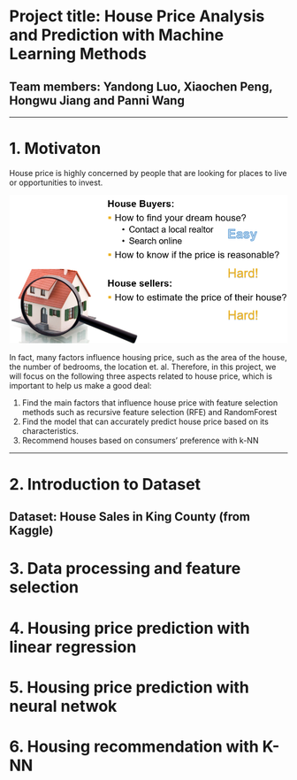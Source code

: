 # Project title: House Price Analysis and Prediction with Machine Learning Methods
## Team members: Yandong Luo, Xiaochen Peng, Hongwu Jiang and Panni Wang

---
# 1. Motivaton
House price is highly concerned by people that are looking for places to live or opportunities to invest.  

![Image](Introduction.png)

In fact, many factors influence housing price, such as the area of the house, the number of bedrooms, the location et. al. Therefore, in this project, we will focus on the following three aspects related to house price, which is important to help us make a good deal:  
1. Find the main factors that influence house price with feature selection methods such as recursive feature selection (RFE) and RandomForest
2. Find the model that can accurately predict house price based on its characteristics.
3. Recommend houses based on consumers’ preference with k-NN

---
# 2. Introduction to Dataset
## Dataset: House Sales in King County (from Kaggle) 
# 3. Data processing and feature selection

# 4. Housing price prediction with linear regression

# 5. Housing price prediction with neural netwok

# 6. Housing recommendation with K-NN

